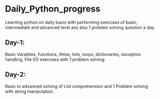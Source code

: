 # Daily_Python_progress
Learning python on daily basis with performing exercises of basic, intermediate and advanced level ans also 1 problem solving question a day.


## Day-1:
Basic Varaibles, functions, ifelse, lists, loops, dictionaries, exception handling, File I/O exercises with 1 problem solving

## Day-2:
Basic to advanced solving of List comprehension and 1 Problem solving with string manipulation.
